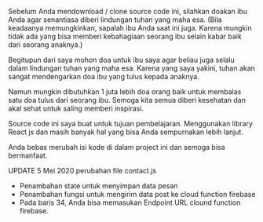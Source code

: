 Sebelum Anda mendownload / clone source code ini, silahkan doakan ibu Anda agar senantiasa diberi lindungan tuhan yang maha esa. (Bila keadaanya memungkinkan, sapalah ibu Anda saat ini juga. Karena mungkin tidak ada yang bisa memberi kebahagiaan seorang ibu selain kabar baik dari seorang anaknya.)

Begitupun dari saya mohon doa untuk ibu saya agar beliau juga selalu dalam lindungan tuhan yang maha esa. Karena yang saya yakini, tuhan akan sangat mendengarkan doa ibu yang tulus kepada anaknya. 

Namun mungkin dibutuhkan 1 juta lebih doa orang baik untuk membalas satu doa tulus dari seorang ibu. Semoga kita semua diberi kesehatan dan akal sehat untuk saling memberi inspirasi.

Source code ini saya buat untuk tujuan pembelajaran. Menggunakan library React js dan masih banyak hal yang bisa Anda sempurnakan lebih lanjut.

Anda bebas merubah isi kode di dalam project ini dan semoga bisa bermanfaat.

UPDATE 5 Mei 2020
perubahan file contact.js
- Penambahan state untuk menyimpan data pesan
- Penambahan fungsi untuk mengirim data post ke cloud function firebase
- Pada baris 34, Anda bisa memasukan Endpoint URL clound function firebase.